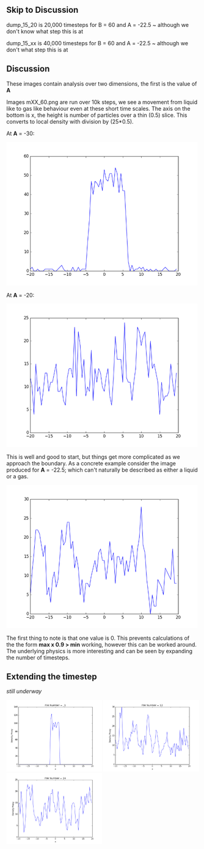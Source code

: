 ## Skip to Discussion 

dump_15_20 is 20,000 timesteps for B = 60 and A = -22.5 ~ although we don't know what step this is at

dump_15_xx is 40,000 timesteps for B = 60 and A = -22.5 ~ although we don't what step this is at

## Discussion

These images contain analysis over two dimensions, the first is the value of **A**

Images mXX_60.png are run over 10k steps, we see a movement from liquid like to gas like behaviour even at these short time scales. The axis on the bottom is x, the height is number of particles over a thin (0.5) slice. This converts to local density with division by (25*0.5).

At **A** = -30: 

<img src="images/m30_60.png" alt="Drawing" width="500"/>

At **A** = -20:

<img src="images/m20_60.png" alt="Drawing" width="500"/>

This is well and good to start, but things get more complicated as we approach the boundary. As a concrete example consider the image produced for **A** = -22.5; which can't naturally be described as either a liquid or a gas.

<img src="images/m22.5_60.png" alt="Drawing" width="500"/>

The first thing to note is that one value is 0. This prevents calculations of the the form **max x 0.9 > min** working, however this can be worked around. The underlying physics is more interesting and can be seen by expanding the number of timesteps.

## Extending the timestep

_still underway_
<div>
            <img src="images/dump_1.png" alt="Drawing" width="250"/>
            <img src="images/dump_12.png" alt="Drawing" width="250"/>
            <img src="images/dump_24.png" alt="Drawing" width="250"/>
</div>
